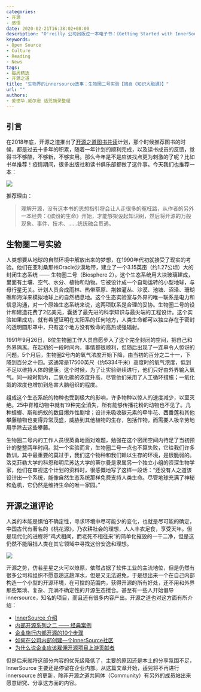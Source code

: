 ```yaml
---
categories:
- 开源
- 感悟
date: 2020-02-21T16:38:02+08:00
description: "O'reilly 公司出版过一本电子书：《Getting Started with InnerSource》，封面是一个鱼缸，比喻将海洋的生态移植到可观赏的现代人的客厅，这是一个非常恰当的隐喻，但是innersource真的能否生效？确实只是很多人一厢情愿罢了，我们暂时不论成功与否，我们找一个生物界的故事来读一读。我的意思是你能找完开源所有的因素吗？"
keywords:
- Open Source
- Culture
- Reading
- News
tags:
- 每周精选
- 开源之道
title: "生物界的innersource故事：生物圈二号实验【摘自《知识大融通》】"
url: ""
authors: 
- 爱德华.威尔逊 适兕摘录整理
---
```


## 引言

在2018年底，开源之道推出了[开源之道图书共读](/posts/paper_or_book_reading/establish_reading_os_community)计划，那个时候推荐图书的时候，都是过去十多年的积累，随着一年计划的顺利完成，以及读书成员的反馈，觉得书不够酷，不够新，不够实用。那么今年是不是应该找点更为刺激的了呢？比如书单推荐！疫情期间，很多出版社和读书俱乐部都做了这件事。今天我们也推荐一本：

[![](https://img3.doubanio.com/view/subject/l/public/s29053200.jpg)](https://book.douban.com/subject/26733566/)

推荐理由：

>  理解开源，没有这本书的思想指引将会让人走很多的冤枉路，从作者的另外一本经典：《缤纷的生命》开始，才能够架设起知识树，然后将开源的万般现象、事件、技术、......统统融会贯通。

## 生物圈二号实验

人类想要从地球的自然环境中解放出来的梦想，在1990年代初就接受了现实的考验。他们在亚利桑那州Oracle沙漠地带，建立了一个3.15英亩（约1.27公顷）大的封闭生态系统 —— 生物圈二号（Biosphere 2）。这个生态系统用大块玻璃建成，里面有土壤、空气、水分、植物和动物。它被设计成一个自动运转的小型地球，与母行星无关。计划人员合成雨林、热带草原、荆棘灌丛、沙漠、池塘、沼泽、珊瑚礁和海洋来模拟地球上的自然栖息地。这个生态实验室与外界的唯一联系是电力和信息沟通，对一个原始生态系统来说，这两项联系是合理的妥协。生物圈二号的设计和建造花费了2亿美元，囊括了最先进的科学知识与最尖端的工程设计。这个实验如果成功，就有希望证明在太阳系的任何地方，人类生命都可以独立存在于密封的透明圆形罩中，只有这个地方没有致命的高热或强辐射。

1991年9月26日，8位生物圈工作人员自愿步入了这个完全封闭的空间，把自己和外界隔离。在起初的一段时间内，事情都很顺利，但随后出现了一连串令人惊讶的问题。5个月后，生物圈2号内的氧气浓度开始下降，由当初的百分之二十一，下降到百分之十四。这通常是17500英尺（约5334千米）高度时的氧气浓度，低到不足以维持人体的健康。这个时候，为了让实验继续进行，他们只好由外界输入氧气。同一段时期内，二氧化碳的浓度升高，尽管他们采用了人工循环措施；一氧化氮的浓度也增加到危害大脑组织的程度。

组成这个生态系统的物种也受到极大的影响，许多物种以惊人的速度减少，以至灭绝。25中脊椎动物中就有19种完全消失，所有能够传播花粉的动物也不见了。几种蟑螂、斯和蚂蚁的数目爆炸性剧增；设计来吸收碳元素的牵牛花、西番莲和其他攀藤植物也变得异常茂盛，威胁到其他植物的生存，包括作物，而需要人极辛劳地用手除去这些攀藤。

生物圈二号内的工作人员很英勇地面对难题，勉强在这个密闭空间内待足了当初预计的整整两年时间。就一个实验而言，生物圈二号一点也不算失败，它给我们许多教训，其中最重要的莫过于，我们这个物种和我们赖以生存的环境，是很脆弱的。洛克菲勒大学的科恩和明尼苏达大学的蒂尔曼是隶属另一个独立小组的资深生物学家，他们在审视这个计划的资料时，很感慨地写了这样一段话：“还没有人之道该设计出一个系统，能像自然生态系统那样免费支持人类生命。尽管地球充满了神秘和危机，它仍然是维持生命的唯一家园。”

## 开源之道评论

人类的本能是惧怕不确定性，寻求环境中尽可能少的变化，也就是尽可能的确定，中国古代有著名的《桃花源》，乃农耕社会的理想，人人丰衣足食，享受天年。但是现代化的进程将“鸡犬相闻，而老死不相往来”的简单化摧毁的一干二净，但是这仍然不能阻挡人类在其它领域中寻找这份安逸和理想。

![](https://www.oreilly.com/radar/wp-content/uploads/sites/3/2019/06/dreamstime_m_29456819-718b8c8d5cd2cb2a0faa8293cc03195a-1.jpg)

开源之势，仿若星星之火可以燎原，依然占据了软件工业的主流地位，但是仍然有很多公司和组织不愿意趟这趟浑水，但是又无法避免，于是想出来一个在自己内部构造一个小型的开源环境，在可控的范围内，获得开源的所有好处，还不用和外界那些繁琐、复杂、充满不确定性的开源生态搅合。甚至有一些人开始倡导innersource，知名的项目，而且还有很多内容产出。开源之道也对这方面有所介绍：

* [InnerSource 介绍](posts/innersource/introduction_of_innersource/)
* [内部开源系列之二 —— 经典案例](posts/innersource/use_case_of_innersource)
* [企业施行内部开源的10个步骤](posts/innersource/10_steps_to_innersource_in_your_organizatio)
* [如何在公司内部创建一个InnerSource社区](posts/innersource/how_to_create_an_innersource_community)
* [为什么说企业应该雇佣开源项目上游贡献者](posts/innersource/why_you_should_hire_upstream)

但是后来就将这部分内容的优先级降低了，主要的原因还是本土的分享氛围不足，InnerSource 主要还是停留在企业内部。从这篇文章开始，适兕将不再进行 innersource 的更新，除非开源之道共同体（Community）有另外的成员站出来愿意研究、分享这方面的内容。

